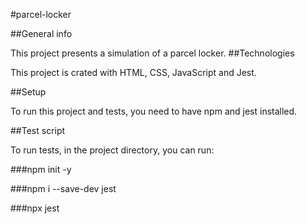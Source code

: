 #parcel-locker

##General info

This project presents a simulation of a parcel locker.
##Technologies

This project is crated with HTML, CSS, JavaScript and Jest.

##Setup

To run this project and tests, you need to have npm and jest installed.

##Test script

To run tests, in the project directory, you can run:

###npm init -y

###npm i --save-dev jest

###npx jest